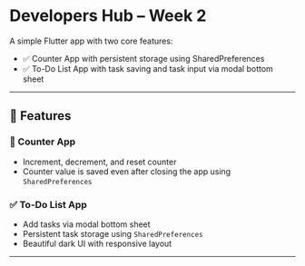 # Developers Hub – Week 2

A simple Flutter app with two core features:

- ✅ Counter App with persistent storage using SharedPreferences  
- ✅ To-Do List App with task saving and task input via modal bottom sheet

---

## 📱 Features

### 🧮 Counter App
- Increment, decrement, and reset counter
- Counter value is saved even after closing the app using `SharedPreferences`

### ✅ To-Do List App
- Add tasks via modal bottom sheet
- Persistent task storage using `SharedPreferences`
- Beautiful dark UI with responsive layout

---
